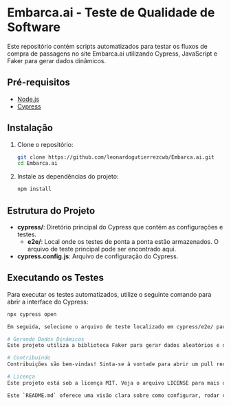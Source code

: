 # Embarca.ai - Teste de Qualidade de Software

Este repositório contém scripts automatizados para testar os fluxos de compra de passagens no site Embarca.ai utilizando Cypress, JavaScript e Faker para gerar dados dinâmicos.

## Pré-requisitos

- [Node.js](https://nodejs.org/)
- [Cypress](https://www.cypress.io/)

## Instalação

1. Clone o repositório:
    ```bash
    git clone https://github.com/leonardogutierrezcwb/Embarca.ai.git
    cd Embarca.ai
    ```

2. Instale as dependências do projeto:
    ```bash
    npm install
    ```

## Estrutura do Projeto

- **cypress/**: Diretório principal do Cypress que contém as configurações e testes.
  - **e2e/**: Local onde os testes de ponta a ponta estão armazenados. O arquivo de teste principal pode ser encontrado aqui.
- **cypress.config.js**: Arquivo de configuração do Cypress.

## Executando os Testes

Para executar os testes automatizados, utilize o seguinte comando para abrir a interface do Cypress:

```bash
npx cypress open

Em seguida, selecione o arquivo de teste localizado em cypress/e2e/ para iniciar a execução.

# Gerando Dados Dinâmicos
Este projeto utiliza a biblioteca Faker para gerar dados aleatórios e dinâmicos durante os testes. Isso ajuda a simular diferentes cenários de entrada de dados no fluxo de compra de passagens.

# Contribuindo
Contribuições são bem-vindas! Sinta-se à vontade para abrir um pull request ou relatar problemas.

# Licença
Este projeto está sob a licença MIT. Veja o arquivo LICENSE para mais detalhes.

Este `README.md` oferece uma visão clara sobre como configurar, rodar os testes, e a importância do uso do Faker para a geração de dados. Se precisar de ajustes ou adições, me avise!
